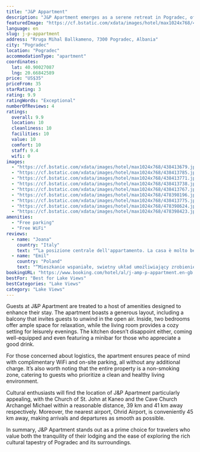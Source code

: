 ```yaml
---
title: "J&P Appartment"
description: "J&P Apartment emerges as a serene retreat in Pogradec, offering a blend of convenience and comfort for travelers seeking a memorable stay."
featuredImage: "https://cf.bstatic.com/xdata/images/hotel/max1024x768/438413679.jpg?k=2a8dd23c43db8fb415409251cfa287933388c4f006a66eed05e1c298e88edd29&o=&hp=1"
language: en
slug: j-p-appartment
address: "Rruga Mihal Ballkameno, 7300 Pogradec, Albania"
city: "Pogradec"
location: "Pogradec"
accommodationType: "apartment"
coordinates:
  lat: 40.90027087
  lng: 20.66842589
price: "US$35"
priceFrom: 35
starRating: 3
rating: 9.9
ratingWords: "Exceptional"
numberOfReviews: 4
ratings:
  overall: 9.9
  location: 10
  cleanliness: 10
  facilities: 10
  value: 10
  comfort: 10
  staff: 9.4
  wifi: 0
images:
  - "https://cf.bstatic.com/xdata/images/hotel/max1024x768/438413679.jpg?k=2a8dd23c43db8fb415409251cfa287933388c4f006a66eed05e1c298e88edd29&o=&hp=1"
  - "https://cf.bstatic.com/xdata/images/hotel/max1024x768/438413785.jpg?k=4cd722f084479383fd3287b4adee1524baa83c7c391aa15aecb700138cae5b51&o=&hp=1"
  - "https://cf.bstatic.com/xdata/images/hotel/max1024x768/438413771.jpg?k=a7d4f41467e9a995e62c2a99c0534f116d8cbc39f42455f35021c8205320c45c&o=&hp=1"
  - "https://cf.bstatic.com/xdata/images/hotel/max1024x768/438413738.jpg?k=36f0519e0bf8fa79afe8b012e7f32d4aab4682523eb5dd41e1a2d3efe44eb09e&o=&hp=1"
  - "https://cf.bstatic.com/xdata/images/hotel/max1024x768/438413767.jpg?k=67e6391d8db37e3e7628e6d4f5b25119a878e3714ba8ae1670e5e0a09100b181&o=&hp=1"
  - "https://cf.bstatic.com/xdata/images/hotel/max1024x768/478398196.jpg?k=89dc7034beaf2c8df4974897641a6290998468f251dc264b0d6b76da4b1be430&o=&hp=1"
  - "https://cf.bstatic.com/xdata/images/hotel/max1024x768/438413775.jpg?k=9b41bdaba2f9d9ee5232f5847c45cf0e835eed28b732cdc3ebcdfeb90b2eb12c&o=&hp=1"
  - "https://cf.bstatic.com/xdata/images/hotel/max1024x768/478398624.jpg?k=88ad895b66e504f501dbc2b6c3ff34a59c3d6a23652f46cef0b62693eaf45c7c&o=&hp=1"
  - "https://cf.bstatic.com/xdata/images/hotel/max1024x768/478398423.jpg?k=bbd6965d142ff7756dd3a2e7e444f4d11409961a3b39f4be79d00ca8ed5b503b&o=&hp=1"
amenities:
  - "Free parking"
  - "Free WiFi"
reviews:
  - name: "Joana"
    country: "Italy"
    text: "“La posizione centrale dell'appartamento. La casa è molto bella ed accogliente. Rapporto qualità prezzo ottimo”"
  - name: "Emil"
    country: "Poland"
    text: "“Mieszkanie wspaniałe, swietny układ umożliwiający zrobienie przeciągów do wywietrzenia mieszkania, dzięki czemu mimo upałów, w mieszkaniu było komfortowo nawet bez klimatyzacji. Sypialnie oddalone od siebie, przestronny salon do wspólnego...”"
bookingURL: "https://www.booking.com/hotel/al/j-amp-p-appartment.en-gb.html?aid=8035640"
bestFor: "Best for Lake Views"
bestCategories: "Lake Views"
category: "Lake Views"
---
```


Guests at J&P Apartment are treated to a host of amenities designed to enhance their stay. The apartment boasts a generous layout, including a balcony that invites guests to unwind in the open air. Inside, two bedrooms offer ample space for relaxation, while the living room provides a cozy setting for leisurely evenings. The kitchen doesn’t disappoint either, coming well-equipped and even featuring a minibar for those who appreciate a good drink.

For those concerned about logistics, the apartment ensures peace of mind with complimentary WiFi and on-site parking, all without any additional charge. It’s also worth noting that the entire property is a non-smoking zone, catering to guests who prioritize a clean and healthy living environment.

Cultural enthusiasts will find the location of J&P Apartment particularly appealing, with the Church of St. John at Kaneo and the Cave Church Archangel Michael within a reasonable distance, 39 km and 41 km away respectively. Moreover, the nearest airport, Ohrid Airport, is conveniently 45 km away, making arrivals and departures as smooth as possible.

In summary, J&P Apartment stands out as a prime choice for travelers who value both the tranquility of their lodging and the ease of exploring the rich cultural tapestry of Pogradec and its surroundings.
